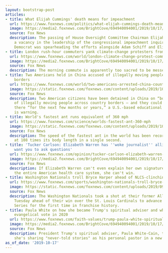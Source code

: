 ```yaml
---
layout: bootstrap-post
articles:
- title: What Elijah Cummings' death means for impeachment
  url: https://www.foxnews.com/politics/what-elijah-cummings-death-means-for-impeachment
  image: https://media2.foxnews.com/BrightCove/694940094001/2019/10/17/694940094001_6095507709001_6095511603001-vs.jpg
  source: Fox News
  description: The passing of House Oversight Committee Chairman Elijah Cummings leaves
    a vacancy in the leadership of the congressional impeachment inquiry, as the powerful
    Democrat was spearheading the efforts alongside Adam Schiff and Eliot Engel.
- title: London rush-hour commuters yank climate-change protesters from roofs of trains
  url: https://www.foxnews.com/world/london-climate-change-protest-commuters-rush-hour-snarl-tube-train
  image: https://media2.foxnews.com/BrightCove/694940094001/2019/10/17/694940094001_6095536288001_6095533408001-vs.jpg
  source: Fox News
  description: The morning commute is apparently too sacred to be messed with.
- title: Two Americans held in China accused of illegally moving people across country
    borders
  url: https://www.foxnews.com/world/two-americans-arrested-china-country-borders
  image: https://static.foxnews.com/foxnews.com/content/uploads/2019/10/Jacob-Harlan-Alyssa-Petersen-Facebook-gofundme.jpg
  source: Fox News
  description: Two American citizens have been detained in China on “bogus” charges
    of illegally moving people across country borders — and they could remain imprisoned
    there “for the next few months or years,” a U.S.-based educational organization
    is warning.
- title: World's fastest ant runs equivalent of 360 mph
  url: https://www.foxnews.com/science/worlds-fastest-ant-360-mph
  image: https://static.foxnews.com/foxnews.com/content/uploads/2019/10/worlds-fastest-ant.jpg
  source: Fox News
  description: The speed of the fastest ant in the world has been recorded, traveling
    at 108 times its body length in a single second.
- title: 'Tucker Carlson: Elizabeth Warren has ''woke journalist'' allies who don''t
    want you to ask questions'
  url: https://www.foxnews.com/opinion/tucker-carlson-elizabeth-warren-frontrunner-journalists-taxes-healthcare
  image: https://media2.foxnews.com/BrightCove/694940094001/2019/10/17/694940094001_6095412430001_6095409062001-vs.jpg
  source: Fox News
  description: If Elizabeth Warren can't even explain her own signature plan to rearrange
    the entire American health care system, she can't win.
- title: Washington Nationals troll Bryce Harper ahead of NLCS-clinching victory
  url: https://www.foxnews.com/sports/washington-nationals-troll-bryce-harper-ahead-of-nlcs-clinching-victory
  image: https://static.foxnews.com/foxnews.com/content/uploads/2019/09/MLB-Bryce-Harper2.jpg
  source: Fox News
  description: The Washington Nationals took a shot at their former All-Star outfielder
    Tuesday ahead of their win over the St. Louis Cardinals to advance to the World
    Series for the first time in franchise history.
- title: Paula White on how she became Trump's spiritual adviser and why he'll carry
    evangelical vote in 2020
  url: https://www.foxnews.com/faith-values/trump-paula-white-spiritual-adviser-2020-evangelical-vote
  image: https://media2.foxnews.com/BrightCove/694940094001/2019/10/17/694940094001_6095527921001_6095523509001-vs.jpg
  source: Fox News
  description: President Trump's spiritual adviser, Paula White-Cain, told Fox News
    she's sharing "never-told stories" as his personal pastor in a new book.
as_of_date: '2019-10-17'
---
```



